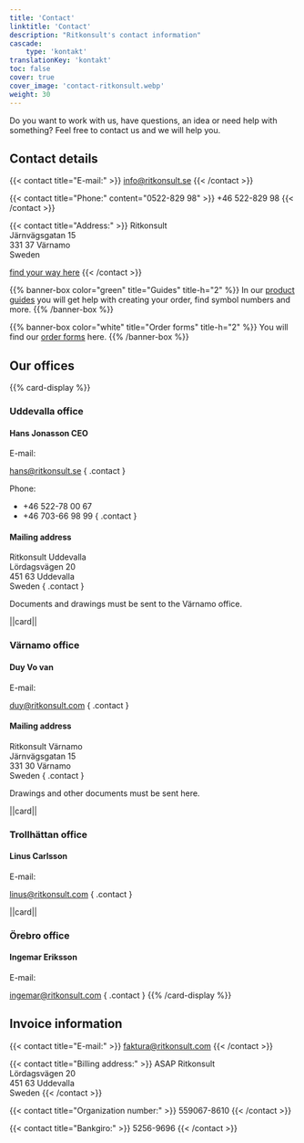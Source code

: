 ```yaml
---
title: 'Contact'
linktitle: 'Contact'
description: "Ritkonsult's contact information"
cascade:
    type: 'kontakt'
translationKey: 'kontakt'
toc: false
cover: true
cover_image: 'contact-ritkonsult.webp'
weight: 30
---
```


Do you want to work with us, have questions, an idea or need help with something? Feel free to contact us and we will help you.

## Contact details

{{< contact title="E-mail:" >}}
info@ritkonsult.se
{{< /contact >}}

{{< contact title="Phone:" content="0522-829 98" >}}
+46 522-829 98
{{< /contact >}}

{{< contact title="Address:" >}}
Ritkonsult\
Järnvägsgatan 15\
331 37 Värnamo\
Sweden

[find your way here](https://www.hitta.se/kartan!~57.18174,14.03711,14z/tr!i=H5lifYkV/search!q=J%C3%A4rnv%C3%A4gsgatan%2015%20331%2037%20V%C3%A4rnamo!b=57.16964:14.00967,57.19383:14.06456!sg=true!t=combined)
{{< /contact >}}

{{% banner-box color="green" title="Guides" title-h="2" %}}
In our [product guides](/guides) you will get help with creating your order, find symbol numbers and more.
{{% /banner-box %}}

{{% banner-box color="white" title="Order forms" title-h="2" %}}
You will find our [order forms](/forms) here.
{{% /banner-box %}}

## Our offices
{{% card-display %}}
### Uddevalla office

#### Hans Jonasson CEO
E-mail:

hans@ritkonsult.se
{ .contact }

Phone:

- +46 522-78 00 67
- +46 703-66 98 99
{ .contact }

#### Mailing address

Ritkonsult Uddevalla\
Lördagsvägen 20\
451 63 Uddevalla\
Sweden 
{ .contact }

Documents and drawings must be sent to the Värnamo office.

||card||

### Värnamo office

#### Duy Vo van

E-mail:

duy@ritkonsult.com
{ .contact }

#### Mailing address

Ritkonsult Värnamo\
Järnvägsgatan 15\
331 30 Värnamo\
Sweden 
{ .contact }

Drawings and other documents must be sent here.

||card||

### Trollhättan office

#### Linus Carlsson 

E-mail:

linus@ritkonsult.com
{ .contact }

||card||

### Örebro office

#### Ingemar Eriksson

E-mail:

ingemar@ritkonsult.com
{ .contact }
{{% /card-display %}}

## Invoice information

{{< contact title="E-mail:" >}}
faktura@ritkonsult.com
{{< /contact >}}

{{< contact title="Billing address:" >}}
ASAP Ritkonsult\
Lördagsvägen 20\
451 63 Uddevalla\
Sweden
{{< /contact >}}

{{< contact title="Organization number:" >}}
559067-8610
{{< /contact >}}

{{< contact title="Bankgiro:" >}}
5256-9696
{{< /contact >}}